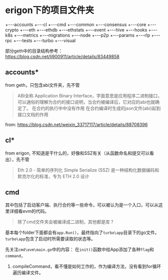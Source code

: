 # erigon下的项目文件夹
+---accounts
+---cl
+---cmd
+---common
+---consensus
+---core
+---crypto
+---eth
+---ethdb
+---ethstats
+---event
+---hive
+---hooks
+---k8s
+---metrics
+---migrations
+---node
+---p2p
+---params
+---rlp
+---rpc
+---tests
+---turbo
+---visual

部分geth中的目录结构参考：https://blog.csdn.net/lj900911/article/details/83449858

## accounts*
from geth，只包含abi文件夹，先不管
> ABI全称 Application Binary Interface，字面意思是应用程序二进制接口，可以通俗的理解为合约的接口说明，当合约被编译后，它对应的abi也就确定了。
> 在合约的执行中中没有作用
> 在合约编译时生成的json文件(abi)起到接口文档的作用

from: https://blog.csdn.net/weixin_33717117/article/details/88708396

## cl*
from erigon, 不知道是干什么的，好像和SSZ有关（从函数命名和提交可以看出），先不管
> Eth 2.0 - 简单的序列化 Simple Serialize (SSZ) 是一种结构化数据编码和默克尔化的标准，专为 ETH 2.0 设计

## cmd
其中包括了启动客户端、执行合约等一些命令，可以被认为是一个入口，可以从这里详细看evm的代码。
> 除了cmd文件夹会被编译成二进制，其他都是库？

基本每个folder下面都会有`app.Run()`，最终指向了`turbo\app`目录下的go文件。
`turbo\app`包含了启动时所需要读取的状态等。

先关注`cmd\evm\main.go`中的内容：
在`init()`函数中给App添加了各种`flag`和`command`，

1. compileCommand，看不懂是如何工作的，作为编译方法，没有看到for循环遍历编译文件。


